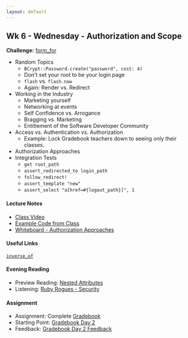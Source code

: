 ```yaml
---
layout: default
---
```


## Wk 6 - Wednesday - Authorization and Scope

**Challenge:** [form_for](https://github.com/masonfmatthews/rails_assignments/blob/master/challenges/rails_form_for.md)

* Random Topics
  * `BCrypt::Password.create("password", cost: 4)`
  * Don't set your root to be your login page
  * `flash` vs. `flash.now`
  * Again: Render vs. Redirect
* Working in the Industry
  * Marketing yourself
  * Networking at events
  * Self Confidence vs. Arrogance
  * Bragging vs. Marketing
  * Entitlement of the Software Developer Community
* Access vs. Authentication vs. Authorization
  * Example: Lock Gradebook teachers down to seeing only their classes.
* Authorization Approaches
* Integration Tests
  * `get root_path`
  * `assert_redirected_to login_path`
  * `follow_redirect!`
  * `assert_template "new"`
  * `assert_select "a[href=#{logout_path}]", 1`

#### Lecture Notes

* [Class Video](https://youtu.be/EicINS5VJC0)
* [Example Code from Class](https://github.com/tiyd-rails-2016-01/gradebook_day_2)
* [Whiteboard - Authorization Approaches](http://tiyd-rails.s3.amazonaws.com/pictures/uploaded_files/000/000/046/original/page_control.jpg?1444247820)

#### Useful Links

[`inverse_of`](http://viget.com/extend/exploring-the-inverse-of-option-on-rails-model-associations)

#### Evening Reading

* Preview Reading: [Nested Attributes](http://api.rubyonrails.org/classes/ActiveRecord/NestedAttributes/ClassMethods.html)
* Listening: [Ruby Rogues - Security](https://devchat.tv/ruby-rogues/219-rr-brakeman-and-rails-security-with-justin-collins)

#### Assignment

* Assignment: Complete [Gradebook](https://github.com/tiyd-rails-2016-01/gradebook)
* Starting Point: [Gradebook Day 2](https://github.com/tiyd-rails-2016-01/gradebook_day_2)
* Feedback: [Gradebook Day 2 Feedback](feedback)
